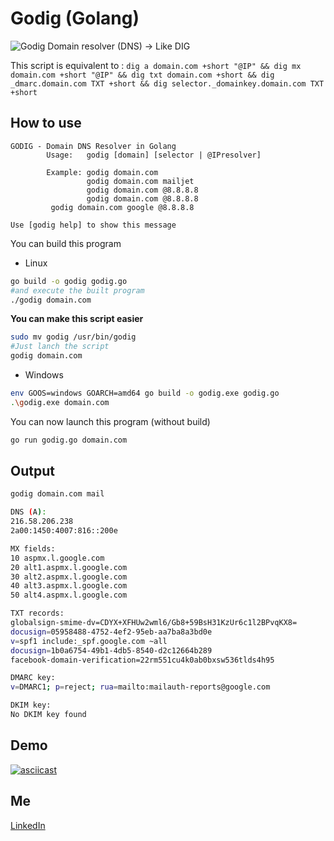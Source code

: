 # Godig (Golang)

![Godig](https://siasky.net/IAAJhHVXd-SkfrdvpshHWJCOSPiNAuTgtpynfdQpgrEEFA)
Domain resolver (DNS) -> Like DIG

This script is equivalent to :
`dig a domain.com +short "@IP" && dig mx domain.com +short "@IP" && dig txt domain.com +short && dig _dmarc.domain.com TXT +short && dig selector._domainkey.domain.com TXT +short`

## How to use
```
GODIG - Domain DNS Resolver in Golang
        Usage:   godig [domain] [selector | @IPresolver]

        Example: godig domain.com
                 godig domain.com mailjet
                 godig domain.com @8.8.8.8
                 godig domain.com @8.8.8.8
		 godig domain.com google @8.8.8.8
                 
Use [godig help] to show this message
```

You can build this program
- Linux
```bash
go build -o godig godig.go
#and execute the built program
./godig domain.com
```

**You can make this script easier**
```bash
sudo mv godig /usr/bin/godig
#Just lanch the script
godig domain.com
```

- Windows
```bash
env GOOS=windows GOARCH=amd64 go build -o godig.exe godig.go
.\godig.exe domain.com
```


You can now launch this program (without build)
```bash
go run godig.go domain.com
```

## Output

```bash
godig domain.com mail

DNS (A):
216.58.206.238
2a00:1450:4007:816::200e

MX fields:
10 aspmx.l.google.com
20 alt1.aspmx.l.google.com
30 alt2.aspmx.l.google.com
40 alt3.aspmx.l.google.com
50 alt4.aspmx.l.google.com

TXT records:
globalsign-smime-dv=CDYX+XFHUw2wml6/Gb8+59BsH31KzUr6c1l2BPvqKX8=
docusign=05958488-4752-4ef2-95eb-aa7ba8a3bd0e
v=spf1 include:_spf.google.com ~all
docusign=1b0a6754-49b1-4db5-8540-d2c12664b289
facebook-domain-verification=22rm551cu4k0ab0bxsw536tlds4h95

DMARC key:
v=DMARC1; p=reject; rua=mailto:mailauth-reports@google.com

DKIM key:
No DKIM key found
```

## Demo
[![asciicast](https://asciinema.org/a/2Sc2uQqRosGsC97IbrjbFqsvE.svg)](https://asciinema.org/a/2Sc2uQqRosGsC97IbrjbFqsvE)

## Me
[LinkedIn](https://fr.linkedin.com/in/kenji-duriez-9b93bb141)

